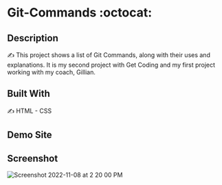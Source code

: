 # Git-Commands :octocat:
## Description
✍️ This project shows a list of Git Commands, along with their uses and explanations. It is my second project with Get Coding and my first project working with my coach, Gillian.

## Built With
✍️ HTML - CSS
## Demo Site

## Screenshot
![Screenshot 2022-11-08 at 2 20 00 PM](https://user-images.githubusercontent.com/115137407/200806878-f9183179-ceeb-4c14-bb40-f00516efbe90.png)
